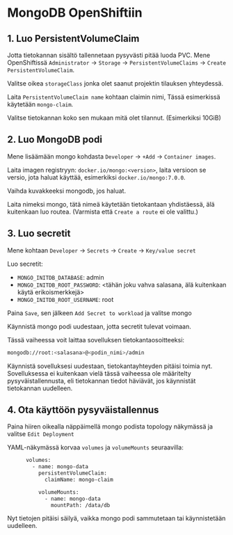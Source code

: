# MongoDB OpenShiftiin

## 1. Luo PersistentVolumeClaim

Jotta tietokannan sisältö tallennetaan pysyvästi pitää luoda PVC. Mene OpenShiftissä `Administrator` -> `Storage` -> `PersistentVolumeClaims` -> `Create PersistentVolumeClaim`.

Valitse oikea `storageClass` jonka olet saanut projektin tilauksen yhteydessä.

Laita `PersistentVolumeClaim name` kohtaan claimin nimi, Tässä esimerkissä käytetään `mongo-claim`.

Valitse tietokannan koko sen mukaan mitä olet tilannut. (Esimerkiksi 10GiB)

## 2. Luo MongoDB podi

Mene lisäämään mongo kohdasta `Developer` -> `+Add` -> `Container images`.

Laita imagen registryyn: `docker.io/mongo:<version>`, laita versioon se versio, jota haluat käyttää, esimerkiksi `docker.io/mongo:7.0.0`.

Vaihda kuvakkeeksi mongodb, jos haluat.

Laita nimeksi mongo, tätä nimeä käytetään tietokantaan yhdistäessä, älä kuitenkaan luo routea. (Varmista että `Create a route` ei ole valittu.)

## 3. Luo secretit

Mene kohtaan `Developer` -> `Secrets` -> `Create` -> `Key/value secret`

Luo secretit:

- `MONGO_INITDB_DATABASE`: admin
- `MONGO_INITDB_ROOT_PASSWORD`: <tähän joku vahva salasana, älä kuitenkaan käytä erikoismerkkejä>
- `MONGO_INITDB_ROOT_USERNAME`: root

Paina `Save`, sen jälkeen `Add Secret to workload` ja valitse mongo

Käynnistä mongo podi uudestaan, jotta secretit tulevat voimaan.

Tässä vaiheessa voit laittaa sovelluksen tietokantaosoitteeksi:

```bash
mongodb://root:<salasana>@<podin_nimi>/admin
```

Käynnistä sovelluksesi uudestaan, tietokantayhteyden pitäisi toimia nyt. Sovelluksessa ei kuitenkaan vielä tässä vaiheessa ole määritelty pysyväistallennusta, eli tietokannan tiedot häviävät, jos käynnistät tietokannan uudelleen.

## 4. Ota käyttöön pysyväistallennus

Paina hiiren oikealla näppäimellä mongo podista topology näkymässä ja valitse `Edit Deployment`

YAML-näkymässä korvaa `volumes` ja `volumeMounts` seuraavilla:

```bash
      volumes:
        - name: mongo-data
          persistentVolumeClaim:
            claimName: mongo-claim
```
```bash
          volumeMounts:
            - name: mongo-data
              mountPath: /data/db
```

Nyt tietojen pitäisi säilyä, vaikka mongo podi sammutetaan tai käynnistetään uudelleen.
